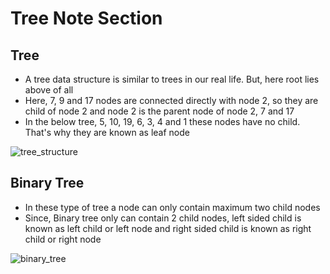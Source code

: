 # Tree Note Section
## Tree 
 * A tree data structure is similar to trees in our real life. But, here root lies above of all
 * Here, 7, 9 and 17 nodes are connected directly with node 2, so they are child of node 2 and node 2 is the parent node of node 2, 7 and 17
 * In the below tree, 5, 10, 19, 6, 3, 4 and 1 these nodes have no child. That's why they are known as leaf node
 
![tree_structure](https://user-images.githubusercontent.com/71670082/214832144-158f078d-e1a6-4cf4-a4c8-2f5fe5f244bb.png)

## Binary Tree
 * In these type of tree a node can only contain maximum two child nodes
 * Since, Binary tree only can contain 2 child nodes, left sided child is known as left child or left node and right sided child is known as right child or right node 

![binary_tree](https://user-images.githubusercontent.com/71670082/214845355-b1eb9716-3df8-4f76-b7a9-a9cdcef3c4d4.png)
